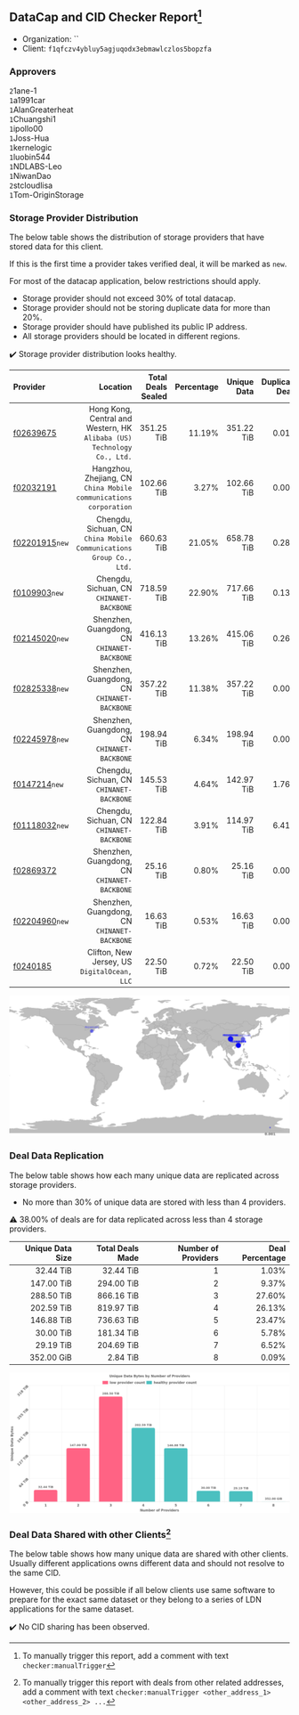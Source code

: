 ## DataCap and CID Checker Report[^1]
 - Organization: ``
 - Client: `f1qfczv4ybluy5agjuqodx3ebmawlczlos5bopzfa`
### Approvers
`2`1ane-1<br/>`1`a1991car<br/>`1`AlanGreaterheat<br/>`1`Chuangshi1<br/>`1`ipollo00<br/>`1`Joss-Hua<br/>`1`kernelogic<br/>`1`luobin544<br/>`1`NDLABS-Leo<br/>`1`NiwanDao<br/>`2`stcloudlisa<br/>`1`Tom-OriginStorage


### Storage Provider Distribution
The below table shows the distribution of storage providers that have stored data for this client.

If this is the first time a provider takes verified deal, it will be marked as `new`.

For most of the datacap application, below restrictions should apply.
 - Storage provider should not exceed 30% of total datacap.
 - Storage provider should not be storing duplicate data for more than 20%.
 - Storage provider should have published its public IP address.
 - All storage providers should be located in different regions.

✔️ Storage provider distribution looks healthy.

| Provider                                                    |                                                                   Location | Total Deals Sealed | Percentage | Unique Data | Duplicate Deals |
| :---------------------------------------------------------- | -------------------------------------------------------------------------: | -----------------: | ---------: | ----------: | --------------: |
| [f02639675](https://filfox.info/en/address/f02639675)       | Hong Kong, Central and Western, HK<br/>`Alibaba (US) Technology Co., Ltd.` |         351.25 TiB |     11.19% |  351.22 TiB |           0.01% |
| [f02032191](https://filfox.info/en/address/f02032191)       |       Hangzhou, Zhejiang, CN<br/>`China Mobile communications corporation` |         102.66 TiB |      3.27% |  102.66 TiB |           0.00% |
| [f02201915](https://filfox.info/en/address/f02201915)`new`  |     Chengdu, Sichuan, CN<br/>`China Mobile Communications Group Co., Ltd.` |         660.63 TiB |     21.05% |  658.78 TiB |           0.28% |
| [f0109903](https://filfox.info/en/address/f0109903)`new`    |                               Chengdu, Sichuan, CN<br/>`CHINANET-BACKBONE` |         718.59 TiB |     22.90% |  717.66 TiB |           0.13% |
| [f02145020](https://filfox.info/en/address/f02145020)`new`  |                            Shenzhen, Guangdong, CN<br/>`CHINANET-BACKBONE` |         416.13 TiB |     13.26% |  415.06 TiB |           0.26% |
| [f02825338](https://filfox.info/en/address/f02825338)`new`  |                            Shenzhen, Guangdong, CN<br/>`CHINANET-BACKBONE` |         357.22 TiB |     11.38% |  357.22 TiB |           0.00% |
| [f02245978](https://filfox.info/en/address/f02245978)`new`  |                            Shenzhen, Guangdong, CN<br/>`CHINANET-BACKBONE` |         198.94 TiB |      6.34% |  198.94 TiB |           0.00% |
| [f0147214](https://filfox.info/en/address/f0147214)`new`    |                               Chengdu, Sichuan, CN<br/>`CHINANET-BACKBONE` |         145.53 TiB |      4.64% |  142.97 TiB |           1.76% |
| [f01118032](https://filfox.info/en/address/f01118032)`new`  |                               Chengdu, Sichuan, CN<br/>`CHINANET-BACKBONE` |         122.84 TiB |      3.91% |  114.97 TiB |           6.41% |
| [f02869372](https://filfox.info/en/address/f02869372)       |                            Shenzhen, Guangdong, CN<br/>`CHINANET-BACKBONE` |          25.16 TiB |      0.80% |   25.16 TiB |           0.00% |
| [f02204960](https://filfox.info/en/address/f02204960)`new`  |                            Shenzhen, Guangdong, CN<br/>`CHINANET-BACKBONE` |          16.63 TiB |      0.53% |   16.63 TiB |           0.00% |
| [f0240185](https://filfox.info/en/address/f0240185)         |                            Clifton, New Jersey, US<br/>`DigitalOcean, LLC` |          22.50 TiB |      0.72% |   22.50 TiB |           0.00% |

<img src="https://raw.githubusercontent.com/data-preservation-programs/filplus-checker-assets/main/filecoin-project/filecoin-plus-large-datasets/issues/1039/1703751176465.png"/>

### Deal Data Replication
The below table shows how each many unique data are replicated across storage providers.

- No more than 30% of unique data are stored with less than 4 providers.

⚠️ 38.00% of deals are for data replicated across less than 4 storage providers.

| Unique Data Size | Total Deals Made | Number of Providers | Deal Percentage |
| ---------------: | ---------------: | ------------------: | --------------: |
|        32.44 TiB |        32.44 TiB |                   1 |           1.03% |
|       147.00 TiB |       294.00 TiB |                   2 |           9.37% |
|       288.50 TiB |       866.16 TiB |                   3 |          27.60% |
|       202.59 TiB |       819.97 TiB |                   4 |          26.13% |
|       146.88 TiB |       736.63 TiB |                   5 |          23.47% |
|        30.00 TiB |       181.34 TiB |                   6 |           5.78% |
|        29.19 TiB |       204.69 TiB |                   7 |           6.52% |
|       352.00 GiB |         2.84 TiB |                   8 |           0.09% |

<img src="https://raw.githubusercontent.com/data-preservation-programs/filplus-checker-assets/main/filecoin-project/filecoin-plus-large-datasets/issues/1039/1703751177244.png"/>

### Deal Data Shared with other Clients[^3]
The below table shows how many unique data are shared with other clients.
Usually different applications owns different data and should not resolve to the same CID.

However, this could be possible if all below clients use same software to prepare for the exact same dataset or they belong to a series of LDN applications for the same dataset.

✔️ No CID sharing has been observed.

[^1]: To manually trigger this report, add a comment with text `checker:manualTrigger`

[^2]: Deals from those addresses are combined into this report as they are specified with `checker:manualTrigger`

[^3]: To manually trigger this report with deals from other related addresses, add a comment with text `checker:manualTrigger <other_address_1> <other_address_2> ...`
